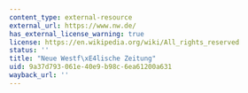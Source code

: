 ```yaml
---
content_type: external-resource
external_url: https://www.nw.de/
has_external_license_warning: true
license: https://en.wikipedia.org/wiki/All_rights_reserved
status: ''
title: "Neue Westf\xE4lische Zeitung"
uid: 9a37d793-061e-40e9-b98c-6ea61200a631
wayback_url: ''
---
```

